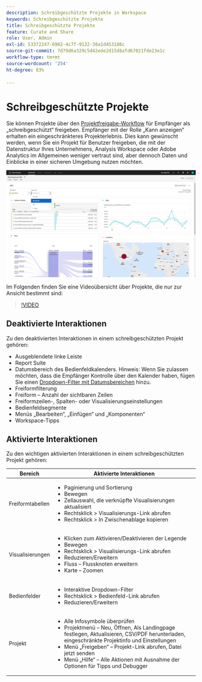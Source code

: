 ```yaml
---
description: Schreibgeschützte Projekte in Workspace
keywords: Schreibgeschützte Projekte
title: Schreibgeschützte Projekte
feature: Curate and Share
role: User, Admin
exl-id: 53372247-6902-4c7f-9132-38a1d453186c
source-git-commit: 7d79d6a329c5d42ede2d15d8afd67021fde23e1c
workflow-type: tm+mt
source-wordcount: '254'
ht-degree: 83%

---
```


# Schreibgeschützte Projekte

Sie können Projekte über den [Projektfreigabe-Workflow](/help/analyze/analysis-workspace/curate-share/share-projects.md) für Empfänger als „schreibgeschützt“ freigeben. Empfänger mit der Rolle „Kann anzeigen“ erhalten ein eingeschränkteres Projekterlebnis. Dies kann gewünscht werden, wenn Sie ein Projekt für Benutzer freigeben, die mit der Datenstruktur Ihres Unternehmens, Analysis Workspace oder Adobe Analytics im Allgemeinen weniger vertraut sind, aber dennoch Daten und Einblicke in einer sicheren Umgebung nutzen möchten.

![](assets/view-only-project.png)

Im Folgenden finden Sie eine Videoübersicht über Projekte, die nur zur Ansicht bestimmt sind:

>[!VIDEO](https://video.tv.adobe.com/v/36206/?quality=12)

## Deaktivierte Interaktionen

Zu den deaktivierten Interaktionen in einem schreibgeschützten Projekt gehören:

* Ausgeblendete linke Leiste
* Report Suite
* Datumsbereich des Bedienfeldkalenders. Hinweis: Wenn Sie zulassen möchten, dass die Empfänger Kontrolle über den Kalender haben, fügen Sie einen [Dropdown-Filter mit Datumsbereichen](https://experienceleague.adobe.com/docs/analytics-learn/tutorials/analysis-workspace/using-panels/using-drop-down-filters.html?lang=de) hinzu.
* Freiformfilterung
* Freiform – Anzahl der sichtbaren Zeilen
* Freiformzeilen-, Spalten- oder Visualisierungseinstellungen
* Bedienfeldsegmente
* Menüs „Bearbeiten“, „Einfügen“ und „Komponenten“
* Workspace-Tipps

## Aktivierte Interaktionen

Zu den wichtigen aktivierten Interaktionen in einem schreibgeschützten Projekt gehören:

| Bereich | Aktivierte Interaktionen |
| --- | --- |
| Freiformtabellen | <ul><li>Paginierung und Sortierung</li><li>Bewegen</li><li>Zellauswahl, die verknüpfte Visualisierungen aktualisiert</li><li>Rechtsklick > Visualisierungs-Link abrufen</li><li>Rechtsklick > In Zwischenablage kopieren</li></ul> |
| Visualisierungen | <ul><li>Klicken zum Aktivieren/Deaktivieren der Legende</li><li>Bewegen</li><li>Rechtsklick > Visualisierungs-Link abrufen</li><li>Reduzieren/Erweitern</li><li>Fluss – Flussknoten erweitern</li><li>Karte – Zoomen</li></ul> |
| Bedienfelder | <ul><li>Interaktive Dropdown-Filter</li><li>Rechtsklick > Bedienfeld-Link abrufen</li><li>Reduzieren/Erweitern</li></ul> |
| Projekt | <ul><li>Alle Infosymbole überprüfen</li><li>Projektmenü – Neu, Öffnen, Als Landingpage festlegen, Aktualisieren, CSV/PDF herunterladen, eingeschränkte Projektinfo und Einstellungen</li><li>Menü „Freigeben“ – Projekt-Link abrufen, Datei jetzt senden</li><li>Menü „Hilfe“ – Alle Aktionen mit Ausnahme der Optionen für Tipps und Debugger</li></ul> |
